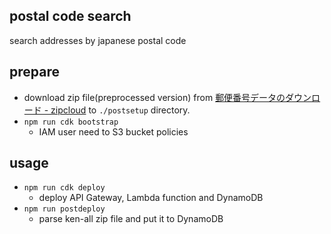## postal code search
search addresses by japanese postal code

## prepare
- download zip file(preprocessed version) from [郵便番号データのダウンロード - zipcloud](http://zipcloud.ibsnet.co.jp/) to `./postsetup` directory.
- `npm run cdk bootstrap`
  - IAM user need to S3 bucket policies

## usage
- `npm run cdk deploy`
  - deploy API Gateway, Lambda function and DynamoDB
- `npm run postdeploy`
  - parse ken-all zip file and put it to DynamoDB
